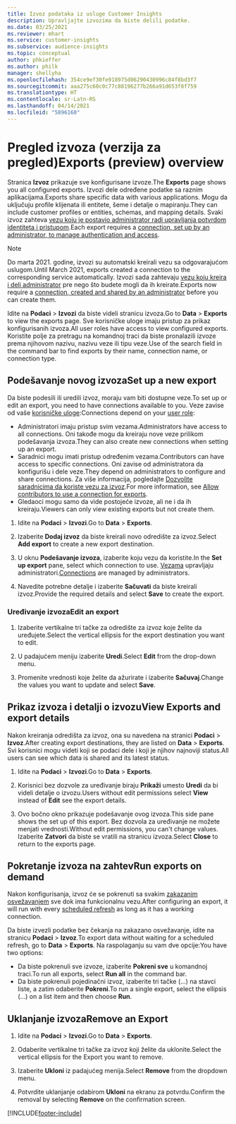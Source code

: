 ```yaml
---
title: Izvoz podataka iz usluge Customer Insights
description: Upravljajte izvozima da biste delili podatke.
ms.date: 03/25/2021
ms.reviewer: mhart
ms.service: customer-insights
ms.subservice: audience-insights
ms.topic: conceptual
author: phkieffer
ms.author: philk
manager: shellyha
ms.openlocfilehash: 354ce9ef30fe918975d06290430996c84f8bd3f7
ms.sourcegitcommit: aaa275c60c0c77c88196277b266a91d653f8f759
ms.translationtype: HT
ms.contentlocale: sr-Latn-RS
ms.lasthandoff: 04/14/2021
ms.locfileid: "5896160"
---
```

# <a name="exports-preview-overview"></a><span data-ttu-id="2c9d0-103">Pregled izvoza (verzija za pregled)</span><span class="sxs-lookup"><span data-stu-id="2c9d0-103">Exports (preview) overview</span></span>

<span data-ttu-id="2c9d0-104">Stranica **Izvoz** prikazuje sve konfigurisane izvoze.</span><span class="sxs-lookup"><span data-stu-id="2c9d0-104">The **Exports** page shows you all configured exports.</span></span> <span data-ttu-id="2c9d0-105">Izvozi dele određene podatke sa raznim aplikacijama.</span><span class="sxs-lookup"><span data-stu-id="2c9d0-105">Exports share specific data with various applications.</span></span> <span data-ttu-id="2c9d0-106">Mogu da uključuju profile klijenata ili entitete, šeme i detalje o mapiranju.</span><span class="sxs-lookup"><span data-stu-id="2c9d0-106">They can include customer profiles or entities, schemas, and mapping details.</span></span> <span data-ttu-id="2c9d0-107">Svaki izvoz zahteva [vezu koju je postavio administrator radi upravljanja potvrdom identiteta i pristupom](connections.md).</span><span class="sxs-lookup"><span data-stu-id="2c9d0-107">Each export requires a [connection, set up by an administrator, to manage authentication and access](connections.md).</span></span>

> [!NOTE]
> <span data-ttu-id="2c9d0-108">Do marta 2021. godine, izvozi su automatski kreirali vezu sa odgovarajućom uslugom.</span><span class="sxs-lookup"><span data-stu-id="2c9d0-108">Until March 2021, exports created a connection to the corresponding service automatically.</span></span> <span data-ttu-id="2c9d0-109">Izvozi sada zahtevaju [vezu koju kreira i deli administrator](connections.md) pre nego što budete mogli da ih kreirate.</span><span class="sxs-lookup"><span data-stu-id="2c9d0-109">Exports now require a [connection, created and shared by an administrator](connections.md) before you can create them.</span></span>

<span data-ttu-id="2c9d0-110">Idite na **Podaci** > **Izvozi** da biste videli stranicu izvoza.</span><span class="sxs-lookup"><span data-stu-id="2c9d0-110">Go to **Data** > **Exports** to view the exports page.</span></span> <span data-ttu-id="2c9d0-111">Sve korisničke uloge imaju pristup za prikaz konfigurisanih izvoza.</span><span class="sxs-lookup"><span data-stu-id="2c9d0-111">All user roles have access to view configured exports.</span></span> <span data-ttu-id="2c9d0-112">Koristite polje za pretragu na komandnoj traci da biste pronalazili izvoze prema njihovom nazivu, nazivu veze ili tipu veze.</span><span class="sxs-lookup"><span data-stu-id="2c9d0-112">Use of the search field in the command bar to find exports by their name, connection name, or connection type.</span></span>

## <a name="set-up-a-new-export"></a><span data-ttu-id="2c9d0-113">Podešavanje novog izvoza</span><span class="sxs-lookup"><span data-stu-id="2c9d0-113">Set up a new export</span></span>

<span data-ttu-id="2c9d0-114">Da biste podesili ili uredili izvoz, moraju vam biti dostupne veze.</span><span class="sxs-lookup"><span data-stu-id="2c9d0-114">To set up or edit an export, you need to have connections available to you.</span></span> <span data-ttu-id="2c9d0-115">Veze zavise od vaše [korisničke uloge](permissions.md):</span><span class="sxs-lookup"><span data-stu-id="2c9d0-115">Connections depend on your [user role](permissions.md):</span></span>
- <span data-ttu-id="2c9d0-116">Administratori imaju pristup svim vezama.</span><span class="sxs-lookup"><span data-stu-id="2c9d0-116">Administrators have access to all connections.</span></span> <span data-ttu-id="2c9d0-117">Oni takođe mogu da kreiraju nove veze prilikom podešavanja izvoza.</span><span class="sxs-lookup"><span data-stu-id="2c9d0-117">They can also create new connections when setting up an export.</span></span>
- <span data-ttu-id="2c9d0-118">Saradnici mogu imati pristup određenim vezama.</span><span class="sxs-lookup"><span data-stu-id="2c9d0-118">Contributors can have access to specific connections.</span></span> <span data-ttu-id="2c9d0-119">Oni zavise od administratora da konfigurišu i dele veze.</span><span class="sxs-lookup"><span data-stu-id="2c9d0-119">They depend on administrators to configure and share connections.</span></span> <span data-ttu-id="2c9d0-120">Za više informacija, pogledajte [Dozvolite saradnicima da koriste vezu za izvoz](connections.md#allow-contributors-to-use-a-connection-for-exports).</span><span class="sxs-lookup"><span data-stu-id="2c9d0-120">For more information, see [Allow contributors to use a connection for exports](connections.md#allow-contributors-to-use-a-connection-for-exports).</span></span>
- <span data-ttu-id="2c9d0-121">Gledaoci mogu samo da vide postojeće izvoze, ali ne i da ih kreiraju.</span><span class="sxs-lookup"><span data-stu-id="2c9d0-121">Viewers can only view existing exports but not create them.</span></span>

1. <span data-ttu-id="2c9d0-122">Idite na **Podaci** > **Izvozi**.</span><span class="sxs-lookup"><span data-stu-id="2c9d0-122">Go to **Data** > **Exports**.</span></span>

1. <span data-ttu-id="2c9d0-123">Izaberite **Dodaj izvoz** da biste kreirali novo odredište za izvoz.</span><span class="sxs-lookup"><span data-stu-id="2c9d0-123">Select **Add export** to create a new export destination.</span></span>

1. <span data-ttu-id="2c9d0-124">U oknu **Podešavanje izvoza**, izaberite koju vezu da koristite.</span><span class="sxs-lookup"><span data-stu-id="2c9d0-124">In the **Set up export** pane, select which connection to use.</span></span> <span data-ttu-id="2c9d0-125">[Vezama](connections.md) upravljaju administratori.</span><span class="sxs-lookup"><span data-stu-id="2c9d0-125">[Connections](connections.md) are managed by administrators.</span></span> 

1. <span data-ttu-id="2c9d0-126">Navedite potrebne detalje i izaberite **Sačuvati** da biste kreirali izvoz.</span><span class="sxs-lookup"><span data-stu-id="2c9d0-126">Provide the required details and select **Save** to create the export.</span></span>

### <a name="edit-an-export"></a><span data-ttu-id="2c9d0-127">Uređivanje izvoza</span><span class="sxs-lookup"><span data-stu-id="2c9d0-127">Edit an export</span></span>

1. <span data-ttu-id="2c9d0-128">Izaberite vertikalne tri tačke za odredište za izvoz koje želite da uređujete.</span><span class="sxs-lookup"><span data-stu-id="2c9d0-128">Select the vertical ellipsis for the export destination you want to edit.</span></span>

1. <span data-ttu-id="2c9d0-129">U padajućem meniju izaberite **Uredi**.</span><span class="sxs-lookup"><span data-stu-id="2c9d0-129">Select **Edit** from the drop-down menu.</span></span>

1. <span data-ttu-id="2c9d0-130">Promenite vrednosti koje želite da ažurirate i izaberite **Sačuvaj**.</span><span class="sxs-lookup"><span data-stu-id="2c9d0-130">Change the values you want to update and select **Save**.</span></span>

## <a name="view-exports-and-export-details"></a><span data-ttu-id="2c9d0-131">Prikaz izvoza i detalji o izvozu</span><span class="sxs-lookup"><span data-stu-id="2c9d0-131">View Exports and export details</span></span>

<span data-ttu-id="2c9d0-132">Nakon kreiranja odredišta za izvoz, ona su navedena na stranici **Podaci** > **Izvoz**.</span><span class="sxs-lookup"><span data-stu-id="2c9d0-132">After creating export destinations, they are listed on **Data** > **Exports**.</span></span> <span data-ttu-id="2c9d0-133">Svi korisnici mogu videti koji se podaci dele i koji je njihov najnoviji status.</span><span class="sxs-lookup"><span data-stu-id="2c9d0-133">All users can see which data is shared and its latest status.</span></span>

1. <span data-ttu-id="2c9d0-134">Idite na **Podaci** > **Izvozi**.</span><span class="sxs-lookup"><span data-stu-id="2c9d0-134">Go to **Data** > **Exports**.</span></span>

1. <span data-ttu-id="2c9d0-135">Korisnici bez dozvole za uređivanje biraju **Prikaži** umesto **Uredi** da bi videli detalje o izvozu.</span><span class="sxs-lookup"><span data-stu-id="2c9d0-135">Users without edit permissions select **View** instead of **Edit** see the export details.</span></span>

1. <span data-ttu-id="2c9d0-136">Ovo bočno okno prikazuje podešavanje ovog izvoza.</span><span class="sxs-lookup"><span data-stu-id="2c9d0-136">This side pane shows the set up of this export.</span></span> <span data-ttu-id="2c9d0-137">Bez dozvola za uređivanje ne možete menjati vrednosti.</span><span class="sxs-lookup"><span data-stu-id="2c9d0-137">Without edit permissions, you can't change values.</span></span> <span data-ttu-id="2c9d0-138">Izaberite **Zatvori** da biste se vratili na stranicu izvoza.</span><span class="sxs-lookup"><span data-stu-id="2c9d0-138">Select **Close** to return to the exports page.</span></span>

## <a name="run-exports-on-demand"></a><span data-ttu-id="2c9d0-139">Pokretanje izvoza na zahtev</span><span class="sxs-lookup"><span data-stu-id="2c9d0-139">Run exports on demand</span></span>

<span data-ttu-id="2c9d0-140">Nakon konfigurisanja, izvoz će se pokrenuti sa svakim [zakazanim osvežavanjem](system.md#schedule-tab) sve dok ima funkcionalnu vezu.</span><span class="sxs-lookup"><span data-stu-id="2c9d0-140">After configuring an export, it will run with every [scheduled refresh](system.md#schedule-tab) as long as it has a working connection.</span></span>

<span data-ttu-id="2c9d0-141">Da biste izvezli podatke bez čekanja na zakazano osvežavanje, idite na stranicu **Podaci** > **Izvoz**.</span><span class="sxs-lookup"><span data-stu-id="2c9d0-141">To export data without waiting for a scheduled refresh, go to **Data** > **Exports**.</span></span> <span data-ttu-id="2c9d0-142">Na raspolaganju su vam dve opcije:</span><span class="sxs-lookup"><span data-stu-id="2c9d0-142">You have two options:</span></span>

- <span data-ttu-id="2c9d0-143">Da biste pokrenuli sve izvoze, izaberite **Pokreni sve** u komandnoj traci.</span><span class="sxs-lookup"><span data-stu-id="2c9d0-143">To run all exports, select **Run all** in the command bar.</span></span> 
- <span data-ttu-id="2c9d0-144">Da biste pokrenuli pojedinačni izvoz, izaberite tri tačke (...) na stavci liste, a zatim odaberite **Pokreni**.</span><span class="sxs-lookup"><span data-stu-id="2c9d0-144">To run a single export, select the ellipsis (...) on a list item and then choose **Run**.</span></span>

## <a name="remove-an-export"></a><span data-ttu-id="2c9d0-145">Uklanjanje izvoza</span><span class="sxs-lookup"><span data-stu-id="2c9d0-145">Remove an Export</span></span>

1. <span data-ttu-id="2c9d0-146">Idite na **Podaci** > **Izvozi**.</span><span class="sxs-lookup"><span data-stu-id="2c9d0-146">Go to **Data** > **Exports**.</span></span>

1. <span data-ttu-id="2c9d0-147">Odaberite vertikalne tri tačke za izvoz koji želite da uklonite.</span><span class="sxs-lookup"><span data-stu-id="2c9d0-147">Select the vertical ellipsis for the Export you want to remove.</span></span>

1. <span data-ttu-id="2c9d0-148">Izaberite **Ukloni** iz padajućeg menija.</span><span class="sxs-lookup"><span data-stu-id="2c9d0-148">Select **Remove** from the dropdown menu.</span></span>

1. <span data-ttu-id="2c9d0-149">Potvrdite uklanjanje odabirom **Ukloni** na ekranu za potvrdu.</span><span class="sxs-lookup"><span data-stu-id="2c9d0-149">Confirm the removal by selecting **Remove** on the confirmation screen.</span></span>


[!INCLUDE[footer-include](../includes/footer-banner.md)]
